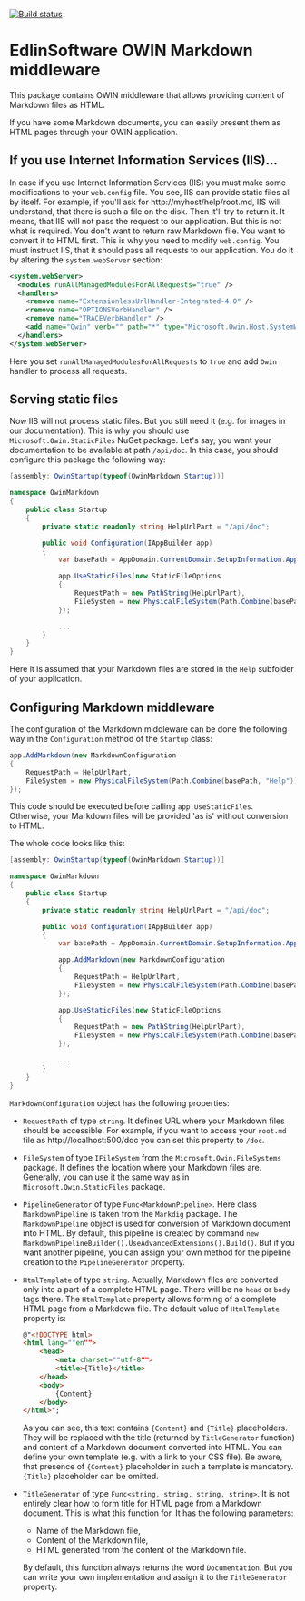 [![Build status](https://ci.appveyor.com/api/projects/status/18ht9mlcaak2elbb?svg=true)](https://ci.appveyor.com/project/IvanIakimov/markdown-middleware)

# EdlinSoftware OWIN Markdown middleware

This package contains OWIN middleware that allows providing content of Markdown files as HTML.

If you have some Markdown documents, you can easily present them as HTML pages through your OWIN application.

## If you use Internet Information Services (IIS)...

In case if you use Internet Information Services (IIS) you must make some modifications to your `web.config` file. You see, IIS can provide static files all by itself. For example, if you'll ask for http://myhost/help/root.md, IIS will understand, that there is such a file on the disk. Then it'll try to return it. It means, that IIS will not pass the request to our application. But this is not what is required. You don't want to return raw Markdown file. You want to convert it to HTML first. This is why you need to modify `web.config`. You must instruct IIS, that it should pass all requests to our application. You do it by altering the `system.webServer` section:

```xml
<system.webServer>
  <modules runAllManagedModulesForAllRequests="true" />
  <handlers>
    <remove name="ExtensionlessUrlHandler-Integrated-4.0" />
    <remove name="OPTIONSVerbHandler" />
    <remove name="TRACEVerbHandler" />
    <add name="Owin" verb="" path="*" type="Microsoft.Owin.Host.SystemWeb.OwinHttpHandler, Microsoft.Owin.Host.SystemWeb" />
  </handlers>
</system.webServer>
```

Here you set `runAllManagedModulesForAllRequests` to `true` and add `Owin` handler to process all requests.

## Serving static files

Now IIS will not process static files. But you still need it (e.g. for images in our documentation). This is why you should use `Microsoft.Owin.StaticFiles` NuGet package. Let's say, you want your documentation to be available at path `/api/doc`. In this case, you should configure this package the following way:

```cs
[assembly: OwinStartup(typeof(OwinMarkdown.Startup))]

namespace OwinMarkdown
{
    public class Startup
    {
        private static readonly string HelpUrlPart = "/api/doc";

        public void Configuration(IAppBuilder app)
        {
            var basePath = AppDomain.CurrentDomain.SetupInformation.ApplicationBase;

            app.UseStaticFiles(new StaticFileOptions
            {
                RequestPath = new PathString(HelpUrlPart),
                FileSystem = new PhysicalFileSystem(Path.Combine(basePath, "Help"))
            });

            ...
        }
    }
}
```

Here it is assumed that your Markdown files are stored in the `Help` subfolder of your application.

## Configuring Markdown middleware

The configuration of the Markdown middleware can be done the following way in the `Configuration` method of the `Startup` class:

```cs
app.AddMarkdown(new MarkdownConfiguration
{
    RequestPath = HelpUrlPart,
    FileSystem = new PhysicalFileSystem(Path.Combine(basePath, "Help"))
});
```

This code should be executed before calling `app.UseStaticFiles`. Otherwise, your Markdown files will be provided 'as is' without conversion to HTML.

The whole code looks like this:

```cs
[assembly: OwinStartup(typeof(OwinMarkdown.Startup))]

namespace OwinMarkdown
{
    public class Startup
    {
        private static readonly string HelpUrlPart = "/api/doc";

        public void Configuration(IAppBuilder app)
        {
            var basePath = AppDomain.CurrentDomain.SetupInformation.ApplicationBase;

            app.AddMarkdown(new MarkdownConfiguration
            {
                RequestPath = HelpUrlPart,
                FileSystem = new PhysicalFileSystem(Path.Combine(basePath, "Help"))
            });

            app.UseStaticFiles(new StaticFileOptions
            {
                RequestPath = new PathString(HelpUrlPart),
                FileSystem = new PhysicalFileSystem(Path.Combine(basePath, "Help"))
            });

            ...
        }
    }
}
```

`MarkdownConfiguration` object has the following properties:

* `RequestPath` of type `string`. It defines URL where your Markdown files should be accessible. For example, if you want to access your `root.md` file as http://localhost:500/doc you can set this property to `/doc`.
* `FileSystem` of type `IFileSystem` from the `Microsoft.Owin.FileSystems` package. It defines the location where your Markdown files are. Generally, you can use it the same way as in `Microsoft.Owin.StaticFiles` package.
* `PipelineGenerator` of type `Func<MarkdownPipeline>`. Here class `MarkdownPipeline` is taken from the `Markdig` package. The `MarkdownPipeline` object is used for conversion of Markdown document into HTML. By default, this pipeline is created by command `new MarkdownPipelineBuilder().UseAdvancedExtensions().Build()`. But if you want another pipeline, you can assign your own method for the pipeline creation to the `PipelineGenerator` property.
* `HtmlTemplate` of type `string`. Actually, Markdown files are converted only into a part of a complete HTML page. There will be no `head` or `body` tags there. The `HtmlTemplate` property allows forming of a complete HTML page from a Markdown file. The default value of `HtmlTemplate` property is:

    ```html
    @"<!DOCTYPE html>
    <html lang=""en"">
        <head>
            <meta charset=""utf-8"">
            <title>{Title}</title>
        </head>
        <body>
            {Content}
        </body>
    </html>";
    ```

    As you can see, this text contains `{Content}` and `{Title}` placeholders. They will be replaced with the title (returned by `TitleGenerator` function) and content of a Markdown document converted into HTML. You can define your own template (e.g. with a link to your CSS file). Be aware, that presence of `{Content}` placeholder in such a template is mandatory. `{Title}` placeholder can be omitted.

* `TitleGenerator` of type `Func<string, string, string, string>`. It is not entirely clear how to form title for HTML page from a Markdown document. This is what this function for. It has the following parameters:

    * Name of the Markdown file,
    * Content of the Markdown file,
    * HTML generated from the content of the Markdown file.

    By default, this function always returns the word `Documentation`. But you can write your own implementation and assign it to the `TitleGenerator` property.